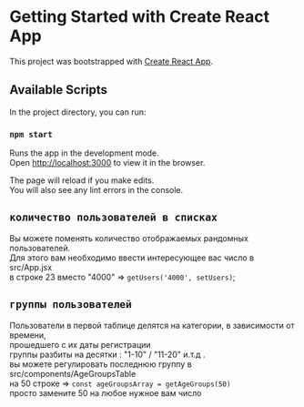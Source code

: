 # Getting Started with Create React App

This project was bootstrapped with [Create React App](https://github.com/facebook/create-react-app).

## Available Scripts

In the project directory, you can run:

### `npm start`

Runs the app in the development mode.\
Open [http://localhost:3000](http://localhost:3000) to view it in the browser.

The page will reload if you make edits.\
You will also see any lint errors in the console.


## `количество пользователей в списках`

Вы можете поменять количество отображаемых рандомных пользователей.\
Для этого вам необходимо ввести интересующее вас число в src/App.jsx \
в строке 23 вместо "4000" => `getUsers('4000', setUsers)`;

## `группы пользователей`

Пользователи в первой таблице делятся на категории, в зависимости от времени, \
прошедшего с их даты регистрации \
группы разбиты на десятки : "1-10" / "11-20" и.т.д .\
вы можете регулировать последнюю группу в src/components/AgeGroupsTable \
на 50 строке  => `const ageGroupsArray = getAgeGroups(50)` \
просто замените 50 на любое нужное вам число



